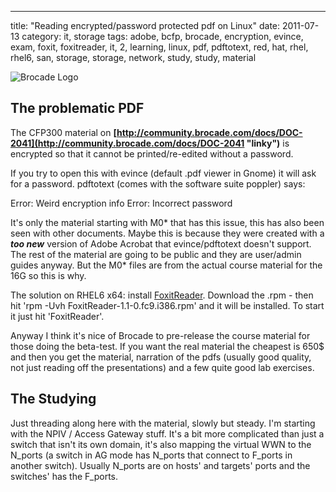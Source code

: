 ---
title: "Reading encrypted/password protected pdf on Linux"
date: 2011-07-13
category: it, storage
tags: adobe, bcfp, brocade, encryption, evince, exam, foxit, foxitreader, it, 2, learning, linux, pdf, pdftotext, red, hat, rhel, rhel6, san, storage, storage, network, study, study, material

![Brocade Logo](images/logo-brocade.gif "Brocade Logo")

## The problematic PDF

The CFP300 material on **[http://community.brocade.com/docs/DOC-2041](http://community.brocade.com/docs/DOC-2041 "linky")** is encrypted so that it cannot be printed/re-edited without a password.

If you try to open this with evince (default .pdf viewer in Gnome) it will ask for a password. pdftotext (comes with the software suite poppler) says:

Error: Weird encryption info Error: Incorrect password

It's only the material starting with M0\* that has this issue, this has also been seen with other documents. Maybe this is because they were created with a _**too new**_ version of Adobe Acrobat that evince/pdftotext doesn't support. The rest of the material are going to be public and they are user/admin guides anyway. But the M0\* files are from the actual course material for the 16G so this is why.

The solution on RHEL6 x64: install [FoxitReader](http://www.foxitsoftware.com/pdf/desklinux/ ".com"). Download the .rpm - then hit 'rpm -Uvh FoxitReader-1.1-0.fc9.i386.rpm' and it will be installed. To start it just hit 'FoxitReader'.

Anyway I think it's nice of Brocade to pre-release the course material for those doing the beta-test. If you want the real material the cheapest is 650$ and then you get the material, narration of the pdfs (usually good quality, not just reading off the presentations) and a few quite good lab exercises.

## The Studying

Just threading along here with the material, slowly but steady. I'm starting with the NPIV / Access Gateway stuff. It's a bit more complicated than just a switch that isn't its own domain, it's also mapping the virtual WWN to the N\_ports (a switch in AG mode has N\_ports that connect to F\_ports in another switch). Usually N\_ports are on hosts' and targets' ports and the switches' has the F\_ports.
